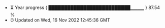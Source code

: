 - ⏳ Year progress { ██████████████████████████▁▁▁▁ } 87.54 %
- ⏰ Updated on Wed, 16 Nov 2022 12:45:36 GMT

